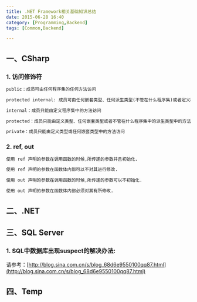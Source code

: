 ```yaml
---
title: .NET Framework相关基础知识总结
date: 2015-06-28 16:40
category: [Programming,Backend]
tags: [Common,Backend]

---
```




## 一、CSharp

### 1. 访问修饰符

```html
public：成员可由任何程序集的任何方法访问

protected internal: 成员可由任何嵌套类型、任何派生类型(不管在什么程序集)或者定义程序集中的任何方法访问

internal：成员只能由定义程序集中的方法访问

protected：成员只能由定义类型、任何嵌套类型或者不管在什么程序集中的派生类型中的方法访问

private：成员只能由定义类型或任何嵌套类型中的方法访问
```

<!--more-->

### 2. ref, out

```html
使用 ref 声明的参数在调用函数的时候,所传递的参数并且初始化.

使用 ref 声明的参数在函数体内部可以不对其进行修改.

使用 out 声明的参数在调用函数的时候,所传递的参数可以不初始化.

使用 out 声明的参数在函数体内部必须对其有所修改.
```







## 二、.NET







## 三、SQL Server

### 1. SQL中数据库出现suspect的解决办法:

请参考：[http://blog.sina.com.cn/s/blog_68d6e9550100qq87.html](http://blog.sina.com.cn/s/blog_68d6e9550100qq87.html)







## 四、Temp





 





